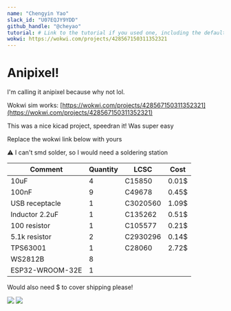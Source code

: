 ```yaml
---
name: "Chengyin Yao"
slack_id: "U07EQJY9YDD"
github_handle: "@cheyao"
tutorial: # Link to the tutorial if you used one, including the default guide
wokwi: https://wokwi.com/projects/428567150311352321
---
```


# Anipixel!

I'm calling it anipixel because why not lol.

Wokwi sim works: [https://wokwi.com/projects/428567150311352321](https://wokwi.com/projects/428567150311352321)

This was a nice kicad project, speedran it! Was super easy

Replace the wokwi link below with yours

⚠️ I can't smd solder, so I would need a soldering station

<!-- Example: -->

| Comment           | Quantity | LCSC     | Cost   |
|-------------------|----------|----------|--------|
| 10uF              | 4        | C15850   | 0.01$ |
| 100nF             | 9        | C49678   | 0.45$ |
| USB receptacle    | 1        | C3020560 | 1.09$ |
| Inductor 2.2uF    | 1        | C135262  | 0.51$ |
| 100  resistor     | 1        | C105577  | 0.21$ |
| 5.1k resistor     | 2        | C2930296 | 0.14$ |
| TPS63001          | 1        | C28060   | 2.72$ |
| WS2812B           | 8        |          | |
| ESP32-WROOM-32E   | 1        |          | |

Would also need $ to cover shipping please!

![](https://hc-cdn.hel1.your-objectstorage.com/s/v3/ec8a9d9357ac449257dfa5a0174256075fa366ca_image.png)
![](https://hc-cdn.hel1.your-objectstorage.com/s/v3/c9711c7666a7b87c6c93ff0e273db22b6bff358d_image.png)
